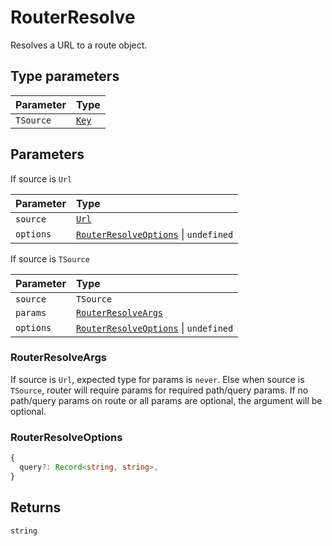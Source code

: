 # RouterResolve

Resolves a URL to a route object.

## Type parameters

| Parameter | Type |
| :------ | :------ |
| `TSource` | [`Key`](/api/types/Route#key) |

## Parameters

If source is `Url`

| Parameter | Type |
| :------ | :------ |
| `source` | [`Url`](/api/types/Url) |
| `options` | [`RouterResolveOptions`](/api/types/RouterResolve#routerresolveoptions) \| `undefined` |

If source is `TSource`

| Parameter | Type |
| :------ | :------ |
| `source` | `TSource` |
| `params` | [`RouterResolveArgs`](/api/types/RouterResolve#routerresolveargs) |
| `options` | [`RouterResolveOptions`](/api/types/RouterResolve#routerresolveoptions) \| `undefined` |

### RouterResolveArgs

If source is `Url`, expected type for params is `never`. Else when source is `TSource`, router will require params for required path/query params. If no path/query params on route or all params are optional, the argument will be optional.

### RouterResolveOptions

```ts
{
  query?: Record<string, string>,
}
```

## Returns

`string`
